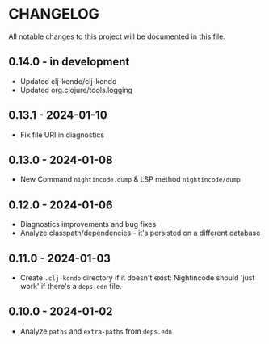 # CHANGELOG

All notable changes to this project will be documented in this file.

## 0.14.0 - in development
- Updated clj-kondo/clj-kondo
- Updated org.clojure/tools.logging

## 0.13.1 - 2024-01-10
- Fix file URI in diagnostics

## 0.13.0 - 2024-01-08
- New Command `nightincode.dump` & LSP method `nightincode/dump`

## 0.12.0 - 2024-01-06
- Diagnostics improvements and bug fixes
- Analyze classpath/dependencies - it's persisted on a different database

## 0.11.0 - 2024-01-03
- Create `.clj-kondo` directory if it doesn't exist:
	Nightincode should 'just work' if there's a `deps.edn` file.

## 0.10.0 - 2024-01-02
- Analyze `paths` and `extra-paths` from `deps.edn`
